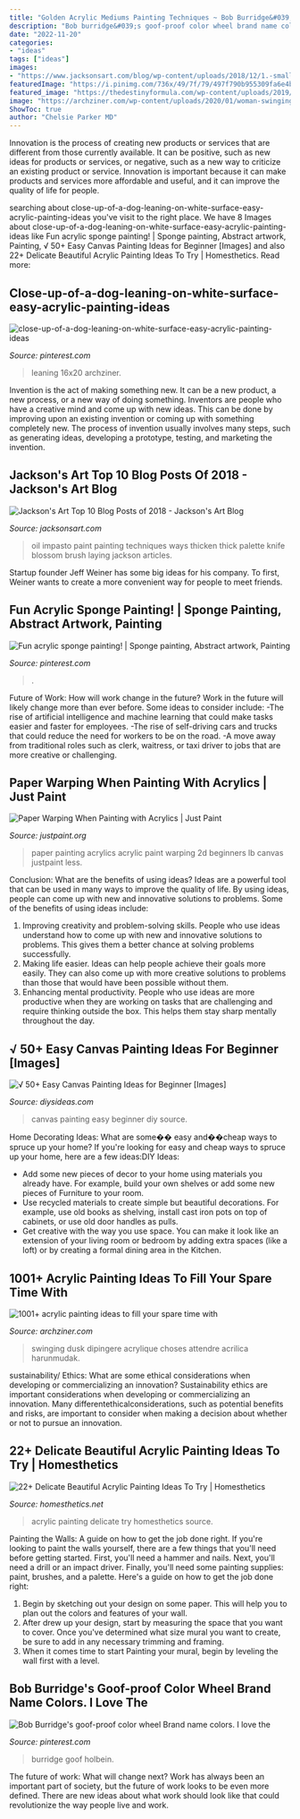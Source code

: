 ```yaml
---
title: "Golden Acrylic Mediums Painting Techniques ~ Bob Burridge&#039;s Goof-proof Color Wheel Brand Name Colors. I Love The"
description: "Bob burridge&#039;s goof-proof color wheel brand name colors. i love the"
date: "2022-11-20"
categories:
- "ideas"
tags: ["ideas"]
images:
- "https://www.jacksonsart.com/blog/wp-content/uploads/2018/12/1.-small-blossom-detail-Takahashi.jpg"
featuredImage: "https://i.pinimg.com/736x/49/7f/79/497f790b955309fa6e4b4962c8f11ed8.jpg"
featured_image: "https://thedestinyformula.com/wp-content/uploads/2019/01/be9638dd0d1254ec0234c39986c155e9.jpg"
image: "https://archziner.com/wp-content/uploads/2020/01/woman-swinging-on-a-swing-at-dusk-canvas-painting-ideas-large-moon-in-the-background-dark-blue-sky-tree-with-no-leaves.jpeg"
ShowToc: true
author: "Chelsie Parker MD"
---
```



Innovation is the process of creating new products or services that are different from those currently available. It can be positive, such as new ideas for products or services, or negative, such as a new way to criticize an existing product or service. Innovation is important because it can make products and services more affordable and useful, and it can improve the quality of life for people.

	

		
searching about close-up-of-a-dog-leaning-on-white-surface-easy-acrylic-painting-ideas you've visit to the right place. We have 8 Images about close-up-of-a-dog-leaning-on-white-surface-easy-acrylic-painting-ideas like Fun acrylic sponge painting! | Sponge painting, Abstract artwork, Painting, √ 50+ Easy Canvas Painting Ideas for Beginner [Images] and also 22+ Delicate Beautiful Acrylic Painting Ideas To Try | Homesthetics. Read more:
		
    
## Close-up-of-a-dog-leaning-on-white-surface-easy-acrylic-painting-ideas

<img loading=lazy src="https://i.pinimg.com/736x/88/e2/61/88e261c9c3b003212cd220fe40a2fbe3.jpg" onerror="this.onerror=null;this.src='https://tse3.mm.bing.net/th?id=OIP.YU8XcDEEKmMSlkXNh9PIdwHaHa&amp;pid=15.1';" alt="close-up-of-a-dog-leaning-on-white-surface-easy-acrylic-painting-ideas">

_Source: pinterest.com_

>leaning 16x20 archziner. 

	

Invention is the act of making something new. It can be a new product, a new process, or a new way of doing something. Inventors are people who have a creative mind and come up with new ideas. This can be done by improving upon an existing invention or coming up with something completely new. The process of invention usually involves many steps, such as generating ideas, developing a prototype, testing, and marketing the invention.

    
## Jackson&#039;s Art Top 10 Blog Posts Of 2018 - Jackson&#039;s Art Blog

<img loading=lazy src="https://www.jacksonsart.com/blog/wp-content/uploads/2018/12/1.-small-blossom-detail-Takahashi.jpg" onerror="this.onerror=null;this.src='https://tse4.mm.bing.net/th?id=OIP.L7pcdBqSD1q_uWogaTzksAHaFj&amp;pid=15.1';" alt="Jackson&#039;s Art Top 10 Blog Posts of 2018 - Jackson&#039;s Art Blog">

_Source: jacksonsart.com_

>oil impasto paint painting techniques ways thicken thick palette knife blossom brush laying jackson articles. 

	

Startup founder Jeff Weiner has some big ideas for his company. To first, Weiner wants to create a more convenient way for people to meet friends.

    
## Fun Acrylic Sponge Painting! | Sponge Painting, Abstract Artwork, Painting

<img loading=lazy src="https://i.pinimg.com/736x/49/7f/79/497f790b955309fa6e4b4962c8f11ed8.jpg" onerror="this.onerror=null;this.src='https://tse2.mm.bing.net/th?id=OIP.t0c0EaaDBLEk4EPR0G7P5QHaFx&amp;pid=15.1';" alt="Fun acrylic sponge painting! | Sponge painting, Abstract artwork, Painting">

_Source: pinterest.com_

>. 

	

Future of Work: How will work change in the future?
Work in the future will likely change more than ever before. Some ideas to consider include:
-The rise of artificial intelligence and machine learning that could make tasks easier and faster for employees. 
-The rise of self-driving cars and trucks that could reduce the need for workers to be on the road. 
-A move away from traditional roles such as clerk, waitress, or taxi driver to jobs that are more creative or challenging.

    
## Paper Warping When Painting With Acrylics | Just Paint

<img loading=lazy src="http://www.justpaint.org/wp-content/uploads/2017/03/2D_HBwater_CanvasPpr_less_c.jpg" onerror="this.onerror=null;this.src='https://tse1.mm.bing.net/th?id=OIP.qW5VGSrEwCt6x9NQio0fAAHaD2&amp;pid=15.1';" alt="Paper Warping When Painting with Acrylics | Just Paint">

_Source: justpaint.org_

>paper painting acrylics acrylic paint warping 2d beginners lb canvas justpaint less. 

	

Conclusion: What are the benefits of using ideas?
Ideas are a powerful tool that can be used in many ways to improve the quality of life. By using ideas, people can come up with new and innovative solutions to problems. Some of the benefits of using ideas include: 
1) Improving creativity and problem-solving skills. People who use ideas understand how to come up with new and innovative solutions to problems. This gives them a better chance at solving problems successfully. 
2) Making life easier. Ideas can help people achieve their goals more easily. They can also come up with more creative solutions to problems than those that would have been possible without them. 
3) Enhancing mental productivity. People who use ideas are more productive when they are working on tasks that are challenging and require thinking outside the box. This helps them stay sharp mentally throughout the day.

    
## √ 50+ Easy Canvas Painting Ideas For Beginner [Images]

<img loading=lazy src="https://thedestinyformula.com/wp-content/uploads/2019/01/be9638dd0d1254ec0234c39986c155e9.jpg" onerror="this.onerror=null;this.src='https://tse4.mm.bing.net/th?id=OIP.iLUJv6pgvLc_mdJ88aPrYgHaJi&amp;pid=15.1';" alt="√ 50+ Easy Canvas Painting Ideas for Beginner [Images]">

_Source: diysideas.com_

>canvas painting easy beginner diy source. 

	

Home Decorating Ideas: What are some�� easy and��cheap ways to spruce up your home?
If you're looking for easy and cheap ways to spruce up your home, here are a few ideas:DIY Ideas: 
- Add some new pieces of decor to your home using materials you already have. For example, build your own shelves or add some new pieces of Furniture to your room. 
- Use recycled materials to create simple but beautiful decorations. For example, use old books as shelving, install cast iron pots on top of cabinets, or use old door handles as pulls. 
- Get creative with the way you use space. You can make it look like an extension of your living room or bedroom by adding extra spaces (like a loft) or by creating a formal dining area in the Kitchen.

    
## 1001+ Acrylic Painting Ideas To Fill Your Spare Time With

<img loading=lazy src="https://archziner.com/wp-content/uploads/2020/01/woman-swinging-on-a-swing-at-dusk-canvas-painting-ideas-large-moon-in-the-background-dark-blue-sky-tree-with-no-leaves.jpeg" onerror="this.onerror=null;this.src='https://tse4.mm.bing.net/th?id=OIP.4hZYc6XBGFno6UEtpVaq9QHaJV&amp;pid=15.1';" alt="1001+ acrylic painting ideas to fill your spare time with">

_Source: archziner.com_

>swinging dusk dipingere acrylique choses attendre acrilica harunmudak. 

	

sustainability/ Ethics: What are some ethical considerations when developing or commercializing an innovation?
Sustainability ethics are important considerations when developing or commercializing an innovation. Many differentethicalconsiderations, such as potential benefits and risks, are important to consider when making a decision about whether or not to pursue an innovation.

    
## 22+ Delicate Beautiful Acrylic Painting Ideas To Try | Homesthetics

<img loading=lazy src="https://cdn.homesthetics.net/wp-content/uploads/2016/07/20-Delicate-Beautiful-Acrylic-Painting-Ideas-homesthetics-3.jpg" onerror="this.onerror=null;this.src='https://tse2.mm.bing.net/th?id=OIP.UUUBMgVeRCQwoqg_p2dvKgHaKc&amp;pid=15.1';" alt="22+ Delicate Beautiful Acrylic Painting Ideas To Try | Homesthetics">

_Source: homesthetics.net_

>acrylic painting delicate try homesthetics source. 

	

Painting the Walls: A guide on how to get the job done right.
If you're looking to paint the walls yourself, there are a few things that you'll need before getting started. First, you'll need a hammer and nails. Next, you'll need a drill or an impact driver. Finally, you'll need some painting supplies: paint, brushes, and a palette. Here's a guide on how to get the job done right: 
1) Begin by sketching out your design on some paper. This will help you to plan out the colors and features of your wall. 
2) After drew up your design, start by measuring the space that you want to cover. Once you've determined what size mural you want to create, be sure to add in any necessary trimming and framing. 
3) When it comes time to start Painting your mural, begin by leveling the wall first with a level.

    
## Bob Burridge&#039;s Goof-proof Color Wheel Brand Name Colors. I Love The

<img loading=lazy src="https://s-media-cache-ak0.pinimg.com/736x/b7/86/06/b786060fcb709d68a41fd475ff3a5ebe.jpg" onerror="this.onerror=null;this.src='https://tse3.mm.bing.net/th?id=OIP.PjEzOFfhye-1Wruf12pVkwHaIR&amp;pid=15.1';" alt="Bob Burridge&#039;s goof-proof color wheel Brand name colors. I love the">

_Source: pinterest.com_

>burridge goof holbein. 

	

The future of work: What will change next?
Work has always been an important part of society, but the future of work looks to be even more defined. There are new ideas about what work should look like that could revolutionize the way people live and work.

